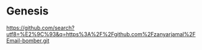 # Genesis
https://github.com/search?utf8=%E2%9C%93&q=https%3A%2F%2Fgithub.com%2Fzanyarjamal%2FEmail-bomber.git
